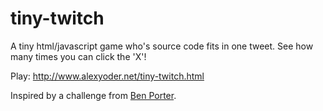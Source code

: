 # tiny-twitch
A tiny html/javascript game who's source code fits in one tweet.  See how many times you can click the 'X'!

Play: http://www.alexyoder.net/tiny-twitch.html

Inspired by a challenge from [Ben Porter](http://www.twitter.com/eigenbom).
